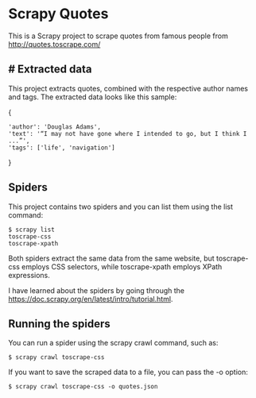 # Scrapy Quotes

This is a Scrapy project to scrape quotes from famous people from http://quotes.toscrape.com/

## # Extracted data

This project extracts quotes, combined with the respective author names and tags. The extracted data looks like this sample:

{

    'author': 'Douglas Adams',
    'text': '“I may not have gone where I intended to go, but I think I ...”',
    'tags': ['life', 'navigation']

}

## Spiders

This project contains two spiders and you can list them using the list command:

    $ scrapy list
    toscrape-css
    toscrape-xpath

Both spiders extract the same data from the same website, but toscrape-css employs CSS selectors, while toscrape-xpath employs XPath expressions.

I have learned about the spiders by going through the https://doc.scrapy.org/en/latest/intro/tutorial.html.

## Running the spiders

You can run a spider using the scrapy crawl command, such as:

    $ scrapy crawl toscrape-css

If you want to save the scraped data to a file, you can pass the -o option:

    $ scrapy crawl toscrape-css -o quotes.json
